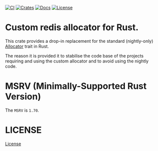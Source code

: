 [![CI](https://github.com/iddm/redis-custom-allocator/actions/workflows/ci.yml/badge.svg)](https://github.com/iddm/redis-custom-allocator/actions/workflows/ci.yml)
[![Crates](https://img.shields.io/crates/v/redis-custom-allocator.svg)](https://crates.io/crates/redis-custom-allocator)
[![Docs](https://docs.rs/redis-custom-allocator/badge.svg)](https://docs.rs/redis-custom-allocator)
[![License](https://img.shields.io/badge/license-RSALv2_or_SSPLv1-blue?style=flat&logo=license)](./LICENSE)

# Custom redis allocator for Rust.

This crate provides a drop-in replacement for the standard
(nightly-only) [Allocator](https://doc.rust-lang.org/std/alloc/trait.Allocator.html)
trait in Rust.

The reason it is provided it to stabilise the code base of the projects
requiring and using the custom allocator and to avoid using the nightly
code.

# MSRV (Minimally-Supported Rust Version)

The `MSRV` is `1.70`.

# LICENSE

[License](./LICENSE)
